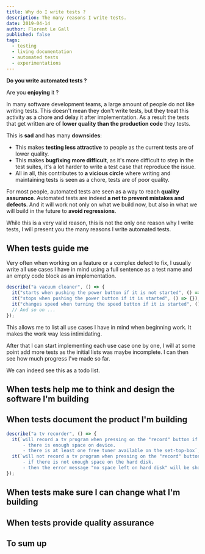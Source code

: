 ```yaml
---
title: Why do I write tests ?
description: The many reasons I write tests.
date: 2019-04-14
author: Florent Le Gall
published: false
tags:
  - testing
  - living documentation
  - automated tests
  - experimentations
---
```


**Do you write automated tests ?**

Are you **enjoying** it ?

In many software development teams, a large amount of people do not like writing tests. This doesn't mean they don't write tests, but they treat this activity as a chore and delay it after implementation. As a result the tests that get written are of **lower quality than the production code** they tests.

This is **sad** and has many **downsides**:

- This makes **testing less attractive** to people as the current tests are of lower quality.
- This makes **bugfixing more difficult**, as it's more difficult to step in the test suites, it's a lot harder to write a test case that reproduce the issue.
- All in all, this contributes to **a vicious circle** where writing and maintaining tests is seen as a chore, tests are of poor quality.

For most people, automated tests are seen as a way to reach **quality assurance**. Automated tests are indeed **a net to prevent mistakes and defects**. And it will work not only on what we build now, but also in what we will build in the future to **avoid regressions**.

While this is a very valid reason, this is not the only one reason why I write tests, I will present you the many reasons I write automated tests.

## When tests guide me

Very often when working on a feature or a complex defect to fix, I usually write all use cases I have in mind using a full sentence as a test name and an empty code block as an implementation.

```js
describe("a vacuum cleaner", () => {
  it("starts when pushing the power button if it is not started", () => {});
  it("stops when pushing the power button if it is started", () => {});
  it("changes speed when turning the speed button if it is started", () => {});
  // And so on ...
});
```

This allows me to list all use cases I have in mind when beginning work. It makes the work way less intimidating.

After that I can start implementing each use case one by one, I will at some point add more tests as the initial lists was maybe incomplete. I can then see how much progress I've made so far.

We can indeed see this as a todo list.

## When tests help me to think and design the software I'm building

## When tests document the product I'm building

```js
describe("a tv recorder", () => {
  it(`will record a tv program when pressing on the "record" button if : 
      - there is enough space on device.
      - there is at least one free tuner available on the set-top-box`, () => {});
  it(`will not record a tv program when pressing on the "record" button 
      - if there is not enough space on the hard disk.
      - then the error message "no space left on hard disk" will be shown.`, () => {});
});
```

## When tests make sure I can change what I'm building

## When tests provide quality assurance

## To sum up
